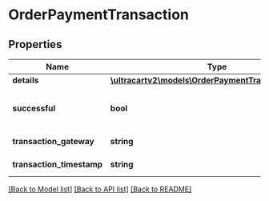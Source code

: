 # OrderPaymentTransaction

## Properties
Name | Type | Description | Notes
------------ | ------------- | ------------- | -------------
**details** | [**\ultracartv2\models\OrderPaymentTransactionDetail[]**](OrderPaymentTransactionDetail.md) | Details | [optional] 
**successful** | **bool** | True if the transaction was successful | [optional] 
**transaction_gateway** | **string** | Transaction gateway | [optional] 
**transaction_timestamp** | **string** | Transaction date/time | [optional] 

[[Back to Model list]](../README.md#documentation-for-models) [[Back to API list]](../README.md#documentation-for-api-endpoints) [[Back to README]](../README.md)


